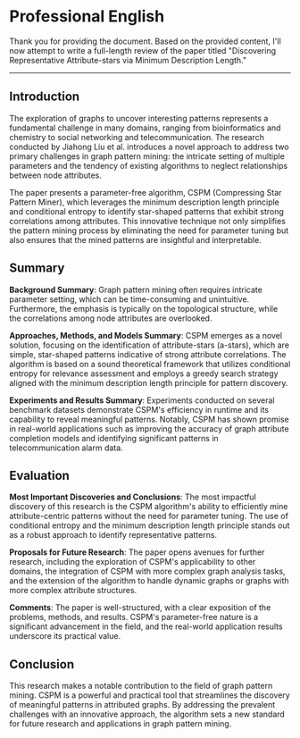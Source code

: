 # Professional English

Thank you for providing the document. Based on the provided content, I'll now attempt to write a full-length review of the paper titled "Discovering Representative Attribute-stars via Minimum Description Length."

------

## Introduction

The exploration of graphs to uncover interesting patterns represents a fundamental challenge in many domains, ranging from bioinformatics and chemistry to social networking and telecommunication. The research conducted by Jiahong Liu et al. introduces a novel approach to address two primary challenges in graph pattern mining: the intricate setting of multiple parameters and the tendency of existing algorithms to neglect relationships between node attributes.

The paper presents a parameter-free algorithm, CSPM (Compressing Star Pattern Miner), which leverages the minimum description length principle and conditional entropy to identify star-shaped patterns that exhibit strong correlations among attributes. This innovative technique not only simplifies the pattern mining process by eliminating the need for parameter tuning but also ensures that the mined patterns are insightful and interpretable.

## Summary

**Background Summary**: Graph pattern mining often requires intricate parameter setting, which can be time-consuming and unintuitive. Furthermore, the emphasis is typically on the topological structure, while the correlations among node attributes are overlooked.

**Approaches, Methods, and Models Summary**: CSPM emerges as a novel solution, focusing on the identification of attribute-stars (a-stars), which are simple, star-shaped patterns indicative of strong attribute correlations. The algorithm is based on a sound theoretical framework that utilizes conditional entropy for relevance assessment and employs a greedy search strategy aligned with the minimum description length principle for pattern discovery.

**Experiments and Results Summary**: Experiments conducted on several benchmark datasets demonstrate CSPM's efficiency in runtime and its capability to reveal meaningful patterns. Notably, CSPM has shown promise in real-world applications such as improving the accuracy of graph attribute completion models and identifying significant patterns in telecommunication alarm data.

## Evaluation

**Most Important Discoveries and Conclusions**: The most impactful discovery of this research is the CSPM algorithm's ability to efficiently mine attribute-centric patterns without the need for parameter tuning. The use of conditional entropy and the minimum description length principle stands out as a robust approach to identify representative patterns.

**Proposals for Future Research**: The paper opens avenues for further research, including the exploration of CSPM's applicability to other domains, the integration of CSPM with more complex graph analysis tasks, and the extension of the algorithm to handle dynamic graphs or graphs with more complex attribute structures.

**Comments**: The paper is well-structured, with a clear exposition of the problems, methods, and results. CSPM's parameter-free nature is a significant advancement in the field, and the real-world application results underscore its practical value.

## Conclusion

This research makes a notable contribution to the field of graph pattern mining. CSPM is a powerful and practical tool that streamlines the discovery of meaningful patterns in attributed graphs. By addressing the prevalent challenges with an innovative approach, the algorithm sets a new standard for future research and applications in graph pattern mining.